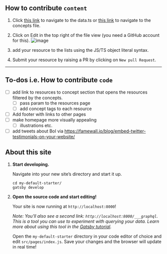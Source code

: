 ## How to contribute `content`

1. Click [this link](https://github.com/moritzWa/critical-rationalism-index/blob/master/src/page-content/data.tsx) to navigate to the data.ts or [this link](https://github.com/moritzWa/critical-rationalism-index/blob/master/src/page-content/concepts.tsx) to navigate to the concepts file.
2. Click on Edit in the top right of the file view (you need a GitHub account for this). ![image](https://user-images.githubusercontent.com/42035131/196940700-7255ed02-d835-43e0-8de6-4830e4124ad7.png)

3. add your resource to the lists using the JS/TS object literal syntax.
4. Submit your resource by raising a PR by clicking on `New pull Request`.

---

## To-dos i.e. How to contribute `code`

- [ ] add link to resources to concept section that opens the resources filtered by the concepts.
  - [ ] pass param to the resources page
  - [ ] add concept tags to each resource
- [ ] Add footer with links to other pages
- [ ] make homepage more visually appealing
  - [ ] illustrations etc.
- [ ] add tweets about BoI via https://famewall.io/blog/embed-twitter-testimonials-on-your-website/

## About this site

1.  **Start developing.**

    Navigate into your new site’s directory and start it up.

    ```shell
    cd my-default-starter/
    gatsby develop
    ```

2.  **Open the source code and start editing!**

    Your site is now running at `http://localhost:8000`!

    _Note: You'll also see a second link: _`http://localhost:8000/___graphql`_. This is a tool you can use to experiment with querying your data. Learn more about using this tool in the [Gatsby tutorial](https://www.gatsbyjs.org/tutorial/part-five/#introducing-graphiql)._

    Open the `my-default-starter` directory in your code editor of choice and edit `src/pages/index.js`. Save your changes and the browser will update in real time!
